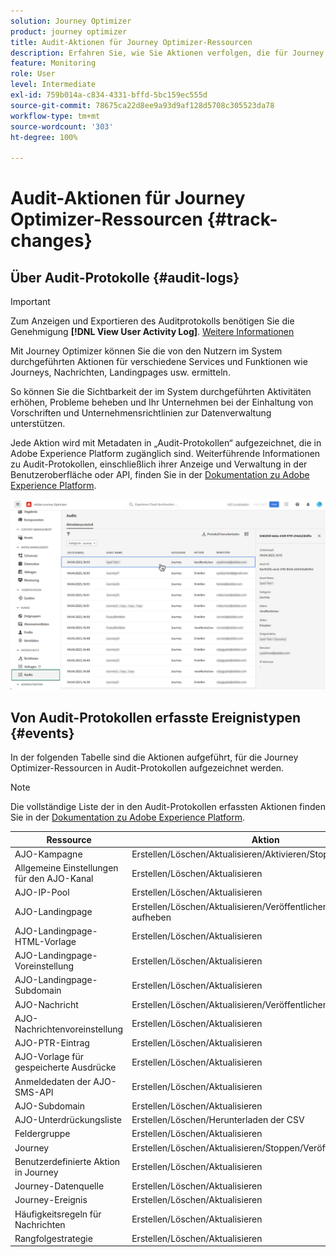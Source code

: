 ```yaml
---
solution: Journey Optimizer
product: journey optimizer
title: Audit-Aktionen für Journey Optimizer-Ressourcen
description: Erfahren Sie, wie Sie Aktionen verfolgen, die für Journey Optimizer-Ressourcen durchgeführt wurden.
feature: Monitoring
role: User
level: Intermediate
exl-id: 759b014a-c834-4331-bffd-5bc159ec555d
source-git-commit: 78675ca22d8ee9a93d9af128d5708c305523da78
workflow-type: tm+mt
source-wordcount: '303'
ht-degree: 100%

---
```


# Audit-Aktionen für Journey Optimizer-Ressourcen {#track-changes}

## Über Audit-Protokolle {#audit-logs}

>[!IMPORTANT]
>
>Zum Anzeigen und Exportieren des Auditprotokolls benötigen Sie die Genehmigung **[!DNL View User Activity Log]**. [Weitere Informationen](../administration/ootb-product-profiles.md)

Mit Journey Optimizer können Sie die von den Nutzern im System durchgeführten Aktionen für verschiedene Services und Funktionen wie Journeys, Nachrichten, Landingpages usw. ermitteln.

So können Sie die Sichtbarkeit der im System durchgeführten Aktivitäten erhöhen, Probleme beheben und Ihr Unternehmen bei der Einhaltung von Vorschriften und Unternehmensrichtlinien zur Datenverwaltung unterstützen.

Jede Aktion wird mit Metadaten in „Audit-Protokollen“ aufgezeichnet, die in Adobe Experience Platform zugänglich sind. Weiterführende Informationen zu Audit-Protokollen, einschließlich ihrer Anzeige und Verwaltung in der Benutzeroberfläche oder API, finden Sie in der [Dokumentation zu Adobe Experience Platform](https://experienceleague.adobe.com/docs/experience-platform/landing/governance-privacy-security/audit-logs/overview.html?lang=de).

![](assets/audit-logs.png)

## Von Audit-Protokollen erfasste Ereignistypen {#events}

In der folgenden Tabelle sind die Aktionen aufgeführt, für die Journey Optimizer-Ressourcen in Audit-Protokollen aufgezeichnet werden.

>[!NOTE]
>
>Die vollständige Liste der in den Audit-Protokollen erfassten Aktionen finden Sie in der [Dokumentation zu Adobe Experience Platform](https://experienceleague.adobe.com/docs/experience-platform/landing/governance-privacy-security/audit-logs/overview.html?lang=de#category).

| Ressource | Aktion |
|-----------|------------------|
| AJO-Kampagne | Erstellen/Löschen/Aktualisieren/Aktivieren/Stoppen |
| Allgemeine Einstellungen für den AJO-Kanal | Erstellen/Löschen/Aktualisieren |
| AJO-IP-Pool | Erstellen/Löschen/Aktualisieren |
| AJO-Landingpage | Erstellen/Löschen/Aktualisieren/Veröffentlichen/Veröffentlichung aufheben |
| AJO-Landingpage-HTML-Vorlage | Erstellen/Löschen/Aktualisieren |
| AJO-Landingpage-Voreinstellung | Erstellen/Löschen/Aktualisieren |
| AJO-Landingpage-Subdomain | Erstellen/Löschen/Aktualisieren |
| AJO-Nachricht | Erstellen/Löschen/Aktualisieren/Veröffentlichen |
| AJO-Nachrichtenvoreinstellung | Erstellen/Löschen/Aktualisieren |
| AJO-PTR-Eintrag | Erstellen/Löschen/Aktualisieren |
| AJO-Vorlage für gespeicherte Ausdrücke | Erstellen/Löschen/Aktualisieren |
| Anmeldedaten der AJO-SMS-API | Erstellen/Löschen/Aktualisieren |
| AJO-Subdomain | Erstellen/Löschen/Aktualisieren |
| AJO-Unterdrückungsliste | Erstellen/Löschen/Herunterladen der CSV |
| Feldergruppe | Erstellen/Löschen/Aktualisieren |
| Journey | Erstellen/Löschen/Aktualisieren/Stoppen/Veröffentlichen |
| Benutzerdefinierte Aktion in Journey | Erstellen/Löschen/Aktualisieren |
| Journey-Datenquelle | Erstellen/Löschen/Aktualisieren |
| Journey-Ereignis | Erstellen/Löschen/Aktualisieren |
| Häufigkeitsregeln für Nachrichten | Erstellen/Löschen/Aktualisieren |
| Rangfolgestrategie | Erstellen/Löschen/Aktualisieren |
